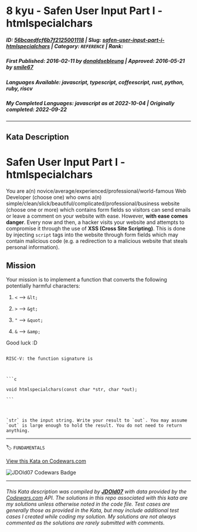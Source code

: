 # 8 kyu - Safen User Input Part I - htmlspecialchars

##### **ID**: [56bcaedfcf6b7f2125001118](https://www.codewars.com/kata/56bcaedfcf6b7f2125001118) | **Slug**: [safen-user-input-part-i-htmlspecialchars](https://www.codewars.com/kata/56bcaedfcf6b7f2125001118) | **Category**: `REFERENCE` | **Rank**: <span style="color:white">8 kyu</span>

##### **First Published**: 2016-02-11 ***by*** [donaldsebleung](https://www.codewars.com/users/donaldsebleung) | **Approved**: 2016-05-21 ***by*** [smile67](https://www.codewars.com/users/smile67)

##### **Languages Available**: javascript, typescript, coffeescript, rust, python, ruby, riscv

##### **My Completed Languages**: javascript ***as at*** 2022-10-04 | **Originally completed**: 2022-09-22

---

## Kata Description


# Safen User Input Part I - htmlspecialchars



You are a(n) novice/average/experienced/professional/world-famous Web Developer (choose one) who owns a(n) simple/clean/slick/beautiful/complicated/professional/business website (choose one or more) which contains form fields so visitors can send emails or leave a comment on your website with ease.  However, **with ease comes danger**.  Every now and then, a hacker visits your website and attempts to compromise it through the use of **XSS (Cross Site Scripting)**.  This is done by injecting `script` tags into the website through form fields which may contain malicious code (e.g. a redirection to a malicious website that steals personal information).



## Mission



Your mission is to implement a function that converts the following potentially harmful characters:



1. `<` --> `&lt;`

2. `>` --> `&gt;`

3. `"` --> `&quot;`

4. `&` --> `&amp;`



Good luck :D





~~~if:riscv

RISC-V: the function signature is



```c

void htmlspecialchars(const char *str, char *out);

```



`str` is the input string. Write your result to `out`. You may assume `out` is large enough to hold the result. You do not need to return anything.

~~~

---


🏷 `FUNDAMENTALS`


[View this Kata on Codewars.com](https://www.codewars.com/kata/56bcaedfcf6b7f2125001118)

![](https://www.codewars.com/users/jdold07/badges/large "JDOld07 Codewars Badge")

---

###### *This Kata description was compiled by [**JDOld07**](https://tpstech.dev) with data provided by the [Codewars.com](https://www.codewars.com) API.  The solutions in this repo associated with this kata are my solutions unless otherwise noted in the code file.  Test cases are generally those as provided in the Kata, but may include additional test cases I created while coding my solution.  My solutions are not always commented as the solutions are rarely submitted with comments.*
